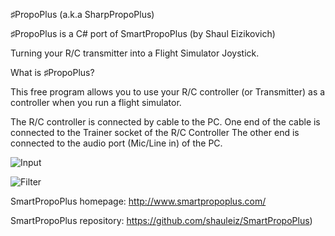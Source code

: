 ♯PropoPlus (a.k.a SharpPropoPlus)

♯PropoPlus is a C# port of SmartPropoPlus (by Shaul Eizikovich)

Turning your R/C transmitter into a Flight Simulator Joystick.

What is ♯PropoPlus?

This free program allows you to use your R/C controller (or Transmitter) as a controller when you run a flight simulator.

The R/C controller is connected by cable to the PC. One end of the cable is connected to the Trainer socket of the R/C Controller The other end is connected to the audio port (Mic/Line in) of the PC.


![Input](https://github.com/wdcossey/SharpPropoPlus/blob/master/Images/Input.png)

![Filter](https://github.com/wdcossey/SharpPropoPlus/blob/master/Images/Filter.png)

SmartPropoPlus homepage: http://www.smartpropoplus.com/

SmartPropoPlus repository: https://github.com/shauleiz/SmartPropoPlus)

